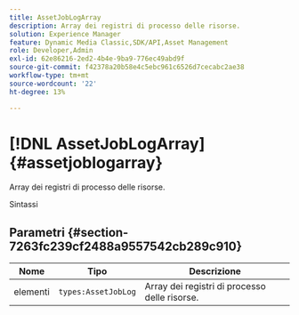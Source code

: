 ```yaml
---
title: AssetJobLogArray
description: Array dei registri di processo delle risorse.
solution: Experience Manager
feature: Dynamic Media Classic,SDK/API,Asset Management
role: Developer,Admin
exl-id: 62e86216-2ed2-4b4e-9ba9-776ec49abd9f
source-git-commit: f42378a20b58e4c5ebc961c6526d7cecabc2ae38
workflow-type: tm+mt
source-wordcount: '22'
ht-degree: 13%

---
```


# [!DNL AssetJobLogArray]{#assetjoblogarray}

Array dei registri di processo delle risorse.

Sintassi

## Parametri {#section-7263fc239cf2488a9557542cb289c910}

| Nome | Tipo | Descrizione |
|---|---|---|
| elementi | `types:AssetJobLog` | Array dei registri di processo delle risorse. |
